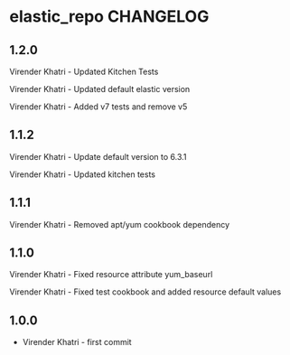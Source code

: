 elastic_repo CHANGELOG
==================

1.2.0
-----

Virender Khatri - Updated Kitchen Tests

Virender Khatri - Updated default elastic version

Virender Khatri - Added v7 tests and remove v5


1.1.2
-----

Virender Khatri - Update default version to 6.3.1

Virender Khatri - Updated kitchen tests


1.1.1
-----

Virender Khatri - Removed apt/yum cookbook dependency


1.1.0
-----

Virender Khatri - Fixed resource attribute yum_baseurl

Virender Khatri - Fixed test cookbook and added resource default values


1.0.0
-----

- Virender Khatri - first commit
